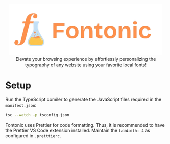 <div style="text-align:center"><img style="height: 10rem" src="./res/logo_transparent.png"></div>
<div style="text-align:center">Elevate your browsing experience by effortlessly personalizing the typography of any website using your favorite local fonts!</div>

# Setup

Run the TypeScript comiler to generate the JavaScript files required in the `manifest.json`:

```sh
tsc --watch -p tsconfig.json
```

Fontonic uses Prettier for code formatting. Thus, it is recommended to have the Prettier VS Code extension installed. Maintain the `tabWidth: 4` as configured in `.pretttierc`.

